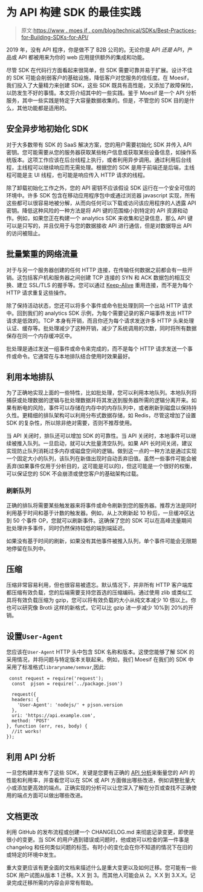 # 为 API 构建 SDK 的最佳实践

> 原文:[https://www . moes if . com/blog/technical/SDKs/Best-Practices-for-Building-SDKs-for-API/](https://www.moesif.com/blog/technical/sdks/Best-Practices-for-Building-SDKs-for-APIs/)

2019 年，没有 API 程序，你是做不了 B2B 公司的。无论你是 API *还是 API*，产品或 API 都被用来为你的 web 应用提供额外的集成和功能。

尽管 SDK 在代码行方面看起来很简单，但 SDK 需要可靠并易于扩展。设计不佳的 SDK 可能会削弱客户的基础设施，降低客户对您服务的信任度。在 Moesif，我们投入了大量精力来创建 SDK，这些 SDK 既具有高性能，又添加了故障保险，以防发生不好的事情。本文将介绍其中的一些实践。鉴于 Moesif 是一个 API 分析服务，其中一些实践是特定于大容量数据收集的。但是，不管您的 SDK 目的是什么，其他功能都是适用的。

## 安全异步地初始化 SDK

对于大多数带有 SDK 的 SaaS 解决方案，您的用户需要初始化 SDK 并传入 API 密钥。您可能需要从您的服务器获取某些帐户信息或获取某些设备信息，如操作系统版本。这项工作应该在后台线程上执行，或者利用异步调用。通过利用后台线程，主线程可以继续响应而无需处理。根据您的 SDK 是用于前端还是后端，主线程可能是主 UI 线程，也可能是响应传入 HTTP 请求的线程。

除了卸载初始化工作之外，您的 API 密钥不应该假设 SDK 运行在一个安全可信的环境中。许多 SDK 包含在移动应用程序包中或通过浏览器 javascript 实现，所有这些都可以很容易地被分解，从而向任何可以下载或访问该应用程序的人透露 API 密钥。降低这种风险的一种方法是将 API 键的范围缩小到特定的 API 资源和动作。例如，如果您正在构建一个 analytics SDK 来收集和记录信息，那么 API 键可以是只写的，并且仅用于与您的数据接收 API 进行通信，但是对数据导出 API 的访问被阻止。

## 批量繁重的网络流量

对于与另一个服务器创建的任何 HTTP 连接，在传输任何数据之前都会有一些开销。这包括客户机和服务器之间创建 TCP 连接的 SYN 和 ACK 数据包的相互交换、建立 SSL/TLS 的握手等。您可以通过 [Keep-Alive](https://blog.insightdatascience.com/learning-about-the-http-connection-keep-alive-header-7ebe0efa209d) 重用连接，而不是为每个 HTTP 请求重复这些操作。

除了保持活动状态，您还可以将多个事件或命令批处理到同一个出站 HTTP 请求中。回到我们的 analytics SDK 示例，为每个需要记录的客户端事件发出 HTTP 请求是低效的。TCP 本身有开销，而且你还为每个请求发送许多 HTTP 头来处理认证、缓存等。批处理减少了这种开销，减少了系统调用的次数，同时将所有数据保存在同一个内存缓冲区中。

批处理是通过发送一组事件或命令来完成的，而不是每个 HTTP 请求发送一个事件或命令。它通常在与本地排队结合使用时效果最好。

## 利用本地排队

为了正确地实现上面的一些特性，比如批处理，您可以利用本地队列。本地队列将捕获或处理数据的逻辑与批处理数据并将其发送到服务器所需的逻辑分离开来。如果有断电的风险，事件可以存储在内存中的内存队列中，或者刷新到磁盘以保持持久性。更精细的排队架构可以利用分布式数据存储，如 Redis，尽管这增加了设置 SDK 的复杂性，所以除非绝对需要，否则不推荐使用。

当 API 关闭时，排队还可以增加 SDK 的可靠性。当 API 关闭时，本地事件可以继续被推入队列。一旦启动，就可以大批量清空队列。如果 API 长时间关闭，建议实现防止队列消耗过多内存或磁盘空间的逻辑。做到这一点的一种方法是通过实现一个固定大小的队列，该队列在新值出现时自动丢弃旧值。虽然一些事件可能会被丢弃(如果事件仅用于分析目的，这可能是可以的)，但这可能是一个很好的权衡，可以保证您的 SDK 不会崩溃或使您客户的基础架构过载。

### 刷新队列

正确的排队将需要某些触发器来将事件或命令刷新到您的服务器。推荐方法是同时利用基于时间和基于计数的触发器。例如，从上次刷新起 10 秒后，一旦缓冲区达到 50 个事件 OP，您就可以刷新事件。这确保了您的 SDK 可以在高峰流量期间批处理许多事件，同时仍然保持较低的端到端延迟。

如果没有基于时间的刷新，如果没有其他事件被推入队列，单个事件可能会无限期地停留在队列中。

## 压缩

压缩非常容易利用，但也很容易被遗忘。默认情况下，并非所有 HTTP 客户端库都压缩有效负载，您的后端需要支持您首选的压缩编码。通过使用 zlib 或类似工具将有效负载压缩为 gzip，您可以将有效负载的大小从纯文本减少 10 倍以上。你也可以研究像 Brotli 这样的新格式，它可以比 gzip 进一步减少 10%到 20%的开销。

## 设置`User-Agent`

您应该在`User-Agent` HTTP 头中包含 SDK 名称和版本。这使您能够了解 SDK 的采用情况，并将问题与特定版本关联起来。例如，我们 Moesif 在我们的 SDK 中采用了标准格式`libraryname/semvar`,因此:

```
 const request = require('request');
  const  pjson = require('../package.json')

  request({
  headers: {
    'User-Agent': 'nodejs/' + pjson.version
  },
  uri: 'https://api.example.com',
  method: 'POST'
}, function (err, res, body) {
  //it works!
}); 
```

## 利用 API 分析

一旦您构建并发布了这些 SDK，关键是您要有正确的 [API 分析](https://www.moesif.com/features/api-analytics)来衡量您的 API 的性能和利用率，并查看您可以在 SDK 或 API 方面做出哪些改进，例如调整批量大小或添加更高效的端点。正确实现的分析可以让您深入了解在分页或查找不正确使用的端点方面可以做出哪些改进。

## 文档更改

利用 GitHub 的发布流程或创建一个 CHANGELOG.md 来彻底记录变更，即使是很小的变更。当 SDK 的用户遇到错误或问题时，他或她可以检查的第一件事是 changelog 和任何类似问题的标签。有时小的变化会在你不知道的情况下在旧的或特定的环境中发生。

重大变更应该有更全面的文档来描述什么是重大变更以及如何迁移。您可能有一些 SDK 用户试图从版本 1 迁移。X.X 到 3。而其他人可能会从 2。X.X 到 3.X.X。记录完成迁移所需的内容会非常有帮助。